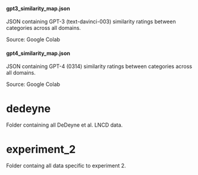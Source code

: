 #### gpt3_similarity_map.json
JSON containing GPT-3 (text-davinci-003) similarity ratings between categories across all domains.

Source: Google Colab

#### gpt4_similarity_map.json
JSON containing GPT-4 (0314) similarity ratings between categories across all domains.

Source: Google Colab

# dedeyne
Folder containing all DeDeyne et al. LNCD data.

# experiment_2
Folder containg all data specific to experiment 2.
